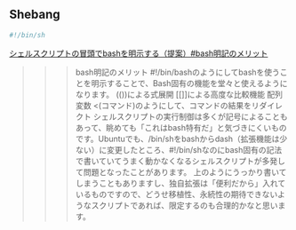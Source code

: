 ## Shebang

```sh
#!/bin/sh
```

[シェルスクリプトの冒頭でbashを明示する（提案）#bash明記のメリット](https://qiita.com/jkr_2255/items/84366f677be3365331cd#bash明記のメリット)

>>> bash明記のメリット
#!/bin/bashのようにしてbashを使うことを明示することで、Bash固有の機能を堂々と使えるようになります。
(())による式展開
[[]]による高度な比較機能
配列変数
<(コマンド)のようにして、コマンドの結果をリダイレクト
シェルスクリプトの実行制御は多くが記号によることもあって、眺めても「これはbash特有だ」と気づきにくいものです。Ubuntuでも、/bin/shをbashからdash（拡張機能は少ない）に変更したところ、#!/bin/shなのにbash固有の記法で書いていてうまく動かなくなるシェルスクリプトが多発して問題となったことがあります。
上のようにうっかり書いてしまうこともありますし、独自拡張は「便利だから」入れているものですので、どうせ移植性、永続性の期待できないようなスクリプトであれば、限定するのも合理的かなと思います。
